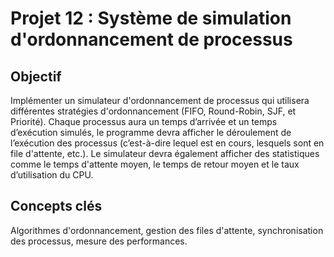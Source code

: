 # Projet 12 : Système de simulation d'ordonnancement de processus

## Objectif
Implémenter un simulateur d'ordonnancement de processus qui utilisera différentes stratégies d'ordonnancement (FIFO, Round-Robin, SJF, et Priorité). Chaque processus aura un temps d’arrivée et un temps d’exécution simulés, le programme devra afficher le déroulement de l’exécution des processus (c’est-à-dire lequel est en cours, lesquels sont en file d'attente, etc.). Le simulateur devra également afficher des statistiques comme le temps d'attente moyen, le temps de retour moyen et le taux d’utilisation du CPU.

## Concepts clés
Algorithmes d'ordonnancement, gestion des files d'attente, synchronisation des processus, mesure des performances.


